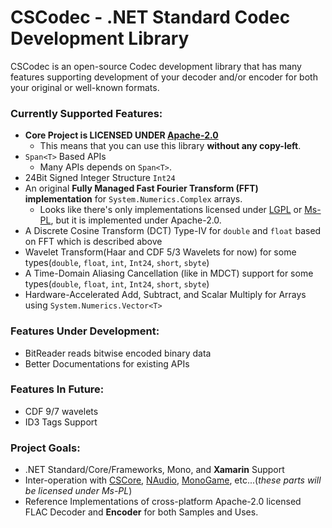 # CSCodec - .NET Standard Codec Development Library #
CSCodec is an open-source Codec development library that has many features supporting development of your decoder and/or encoder for both your original or well-known formats.

### Currently Supported Features: ###
- **Core Project is LICENSED UNDER __[Apache-2.0](https://github.com/MineCake147E/CSCodec/blob/master/LICENSE.md)__**
  - This means that you can use this library **without any copy-left**.
- `Span<T>` Based APIs
  - Many APIs depends on `Span<T>`.
- 24Bit Signed Integer Structure `Int24`
- An original **Fully Managed Fast Fourier Transform (FFT) implementation** for `System.Numerics.Complex` arrays.
  - Looks like there's only implementations licensed under [LGPL](https://www.gnu.org/licenses/lgpl-3.0.en.html) or [Ms-PL](https://github.com/MineCake147E/MonoGame.TexturedGeometry2D/blob/master/LICENSE.md), but it is implemented under Apache-2.0.
- A Discrete Cosine Transform (DCT) Type-IV for `double` and `float` based on FFT which is described above
- Wavelet Transform(Haar and CDF 5/3 Wavelets for now) for some types(`double`, `float`, `int`, `Int24`, `short`, `sbyte`)
- A Time-Domain Aliasing Cancellation (like in MDCT) support for some types(`double`, `float`, `int`, `Int24`, `short`, `sbyte`)
- Hardware-Accelerated Add, Subtract, and Scalar Multiply for Arrays using `System.Numerics.Vector<T>`

### Features Under Development: ###
- BitReader reads bitwise encoded binary data
- Better Documentations for existing APIs

### Features In Future: ###
- CDF 9/7 wavelets
- ID3 Tags Support

### Project Goals: ###
- .NET Standard/Core/Frameworks, Mono, and **Xamarin** Support
- Inter-operation with [CSCore](https://github.com/filoe/cscore), [NAudio](https://github.com/naudio/NAudio), [MonoGame](https://github.com/MonoGame/MonoGame), etc...(*these parts will be licensed under Ms-PL*)
- Reference Implementations of cross-platform Apache-2.0 licensed FLAC Decoder and **Encoder** for both Samples and Uses.
